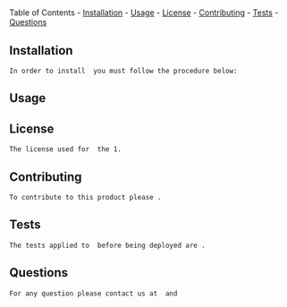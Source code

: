 #  



Table of Contents
    - [Installation](#Installation)
    - [Usage](#Usage)
    - [License](#License)
    - [Contributing](#Contributing)
    - [Tests](#Tests)
    - [Questions](#Questions)
    
## Installation
    In order to install  you must follow the procedure below:
        
        
## Usage
    
    
## License
    The license used for  the 1.
    
## Contributing
    To contribute to this product please .
    
## Tests
    The tests applied to  before being deployed are .
    
## Questions
    For any question please contact us at  and 